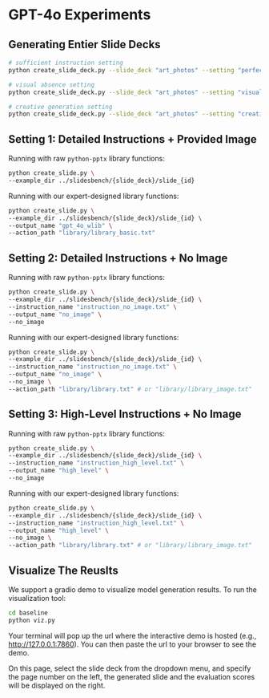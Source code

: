 # GPT-4o Experiments

## Generating Entier Slide Decks

```bash
# sufficient instruction setting
python create_slide_deck.py --slide_deck "art_photos" --setting "perfect"

# visual absence setting
python create_slide_deck.py --slide_deck "art_photos" --setting "visual"

# creative generation setting
python create_slide_deck.py --slide_deck "art_photos" --setting "creative"
```

## Setting 1: Detailed Instructions + Provided Image

Running with raw `python-pptx` library functions:

```bash
python create_slide.py \
--example_dir ../slidesbench/{slide_deck}/slide_{id}
```

Running with our expert-designed library functions:

```bash
python create_slide.py \
--example_dir ../slidesbench/{slide_deck}/slide_{id} \
--output_name "gpt_4o_wlib" \
--action_path "library/library_basic.txt"
```

## Setting 2: Detailed Instructions + No Image

Running with raw `python-pptx` library functions:

```bash
python create_slide.py \
--example_dir ../slidesbench/{slide_deck}/slide_{id} \
--instruction_name "instruction_no_image.txt" \
--output_name "no_image" \
--no_image
```

Running with our expert-designed library functions:

```bash
python create_slide.py \
--example_dir ../slidesbench/{slide_deck}/slide_{id} \
--instruction_name "instruction_no_image.txt" \
--output_name "no_image" \
--no_image \
--action_path "library/library.txt" # or "library/library_image.txt"
```

## Setting 3: High-Level Instructions + No Image

Running with raw `python-pptx` library functions:

```bash
python create_slide.py \
--example_dir ../slidesbench/{slide_deck}/slide_{id} \
--instruction_name "instruction_high_level.txt" \
--output_name "high_level" \
--no_image
```

Running with our expert-designed library functions:

```bash
python create_slide.py \
--example_dir ../slidesbench/{slide_deck}/slide_{id} \
--instruction_name "instruction_high_level.txt" \
--output_name "high_level" \
--no_image \
--action_path "library/library.txt" # or "library/library_image.txt"
```

## Visualize The Reuslts

We support a gradio demo to visualize model generation results. To run the visualization tool:

```bash
cd baseline
python viz.py
```

Your terminal will pop up the url where the interactive demo is hosted (e.g., http://127.0.0.1:7860). You can then paste the url to your browser to see the demo.

On this page, select the slide deck from the dropdown menu, and specify the page number on the left, the generated slide and the evaluation scores will be displayed on the right.
